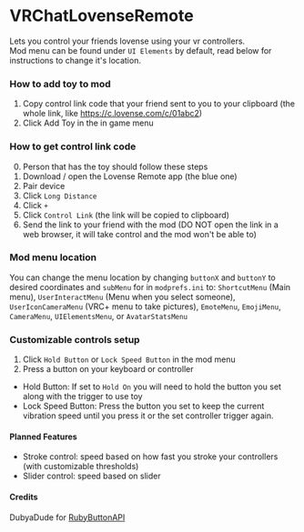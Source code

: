 # VRChatLovenseRemote
Lets you control your friends lovense using your vr controllers.
<br>Mod menu can be found under `UI Elements` by default, read below for instructions to change it's location.

### How to add toy to mod
1. Copy control link code that your friend sent to you to your clipboard (the whole link, like https://c.lovense.com/c/01abc2)
2. Click Add Toy in the in game menu

### How to get control link code
0. Person that has the toy should follow these steps
1. Download / open the Lovense Remote app (the blue one)
2. Pair device
3. Click `Long Distance`
4. Click `+`
5. Click `Control Link` (the link will be copied to clipboard)
6. Send the link to your friend with the mod (DO NOT open the link in a web browser, it will take control and the mod won't be able to)

### Mod menu location
You can change the menu location by changing `buttonX` and `buttonY` to desired coordinates and `subMenu` for in `modprefs.ini` to:
`ShortcutMenu` (Main menu), `UserInteractMenu` (Menu when you select someone), `UserIconCameraMenu` (VRC+ menu to take pictures), `EmoteMenu`, `EmojiMenu`, `CameraMenu`, `UIElementsMenu`, or `AvatarStatsMenu`

### Customizable controls setup
1. Click `Hold Button` or `Lock Speed Button` in the mod menu
2. Press a button on your keyboard or controller
* Hold Button:  If set to `Hold On` you will need to hold the button you set along with the trigger to use toy
* Lock Speed Button: Press the button you set to keep the current vibration speed until you press it or the set controller trigger again.

#### Planned Features
* Stroke control: speed based on how fast you stroke your controllers (with customizable thresholds)
* Slider control: speed based on slider

#### Credits
DubyaDude for [RubyButtonAPI](https://github.com/DubyaDude/RubyButtonAPI)
